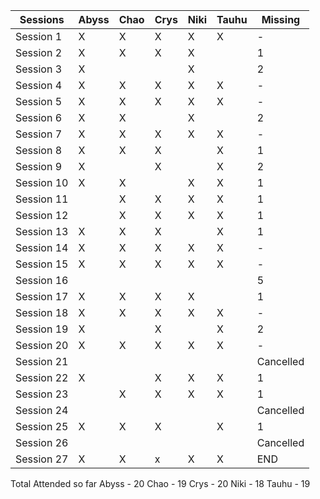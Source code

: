 
| Sessions | Abyss | Chao | Crys | Niki | Tauhu | Missing |
| ---- | ---- | ---- | ---- | ---- | ---- | ---- |
| Session 1 | X | X | X | X | X | - |
| Session 2 | X | X | X | X |  | 1 |
| Session 3 | X |  |  | X |  | 2 |
| Session 4 | X | X | X | X | X | - |
| Session 5 | X | X | X | X | X | - |
| Session 6 | X | X |  | X |  | 2 |
| Session 7 | X | X | X | X | X | - |
| Session 8 | X | X | X |  | X | 1 |
| Session 9 | X |  | X |  | X | 2 |
| Session 10 | X | X |  | X | X | 1 |
| Session 11 |  | X | X | X | X | 1 |
| Session 12 |  | X | X | X | X | 1 |
| Session 13 | X | X | X |  | X | 1 |
| Session 14 | X | X | X | X | X | - |
| Session 15 | X | X | X | X | X | - |
| Session 16 |  |  |  |  |  | 5 |
| Session 17 | X | X | X | X |  | 1 |
| Session 18 | X | X | X | X | X | - |
| Session 19 | X |  | X |  | X | 2 |
| Session 20 | X | X | X | X | X | - |
| Session 21 |  |  |  |  |  | Cancelled |
| Session 22 | X |  | X | X | X | 1 |
| Session 23 |  | X | X | X | X | 1 |
| Session 24 |  |  |  |  |  | Cancelled |
| Session 25 | X | X | X |  | X | 1 |
| Session 26 |  |  |  |  |  | Cancelled |
| Session 27 | X | X | x | X | X | END |




Total Attended so far
Abyss - 20
Chao - 19
Crys - 20
Niki - 18
Tauhu - 19

